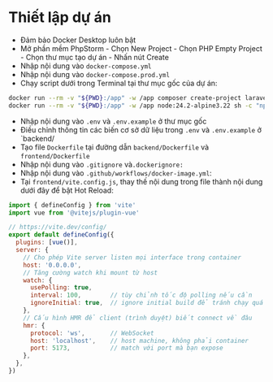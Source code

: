 # Thiết lập dự án
- Đảm bảo Docker Desktop luôn bật
- Mở phần mềm PhpStorm - Chọn New Project - Chọn PHP Empty Project - Chọn thư mục tạo dự án - Nhấn nút Create
- Nhập nội dung vào `docker-compose.yml`
- Nhập nội dung vào `docker-compose.prod.yml`
- Chạy script dưới trong Terminal tại thư mục gốc của dự án:


```bash
docker run --rm -v "${PWD}:/app" -w /app composer create-project laravel/laravel backend
docker run --rm -v "${PWD}:/app" -w /app node:24.2-alpine3.22 sh -c "npm create vite@latest frontend -- --template vue --variant javascript --yes && cd frontend && npm install && cd ../backend && npm install"
```

- Nhập nội dung vào `.env` và `.env.example` ở thư mục gốc
- Điều chỉnh thông tin các biến cơ sở dữ liệu trong `.env` và `.env.example` ở `backend/
- Tạo file `Dockerfile` tại đường dẫn `backend/Dockerfile` và `frontend/Dockerfile`
- Nhập nội dung vào `.gitignore` và`.dockerignore:`
- Nhập nội dung vào `.github/workflows/docker-image.yml`:
- Tại `frontend/vite.config.js`, thay thế nội dung trong file thành nội dung dưới đây để bật Hot Reload:
    
```javascript
import { defineConfig } from 'vite'
import vue from '@vitejs/plugin-vue'

// https://vite.dev/config/
export default defineConfig({
  plugins: [vue()],
  server: {
    // Cho phép Vite server listen mọi interface trong container
    host: '0.0.0.0',
    // Tăng cường watch khi mount từ host
    watch: {
      usePolling: true,
      interval: 100,        // tùy chỉnh tốc độ polling nếu cần
      ignoreInitial: true,  // ignore initial build để tránh chạy quá tay
    },
    // Cấu hình HMR để client (trình duyệt) biết connect về đâu
    hmr: {
      protocol: 'ws',       // WebSocket
      host: 'localhost',    // host machine, không phải container
      port: 5173,           // match với port mà bạn expose
    },
  },
})
```